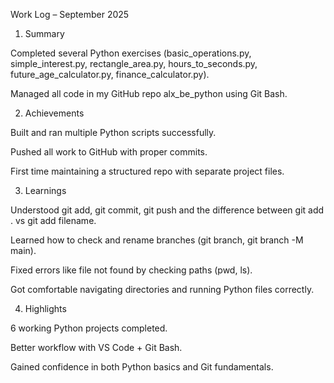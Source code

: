 Work Log – September 2025
1. Summary

Completed several Python exercises (basic_operations.py, simple_interest.py, rectangle_area.py, hours_to_seconds.py, future_age_calculator.py, finance_calculator.py).

Managed all code in my GitHub repo alx_be_python using Git Bash.

2. Achievements

Built and ran multiple Python scripts successfully.

Pushed all work to GitHub with proper commits.

First time maintaining a structured repo with separate project files.

3. Learnings

Understood git add, git commit, git push and the difference between git add . vs git add filename.

Learned how to check and rename branches (git branch, git branch -M main).

Fixed errors like file not found by checking paths (pwd, ls).

Got comfortable navigating directories and running Python files correctly.

4. Highlights

6 working Python projects completed.

Better workflow with VS Code + Git Bash.

Gained confidence in both Python basics and Git fundamentals.